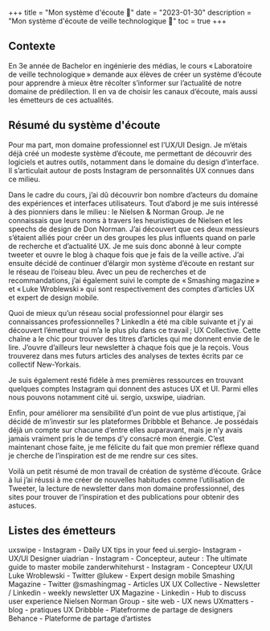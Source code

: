 +++
title = "Mon système d'écoute 📡"
date = "2023-01-30"
description = "Mon système d'écoute de veille technologique 📡"
toc = true
+++


## Contexte
En 3e année de Bachelor en ingénierie des médias, le cours « Laboratoire de veille technologique » demande aux élèves de créer un système d’écoute pour apprendre à mieux être récolter s’informer sur l’actualité de notre domaine de prédilection. Il en va de choisir les canaux d’écoute, mais aussi les émetteurs de ces actualités. 


## Résumé du système d'écoute
Pour ma part, mon domaine professionnel est l’UX/UI Design. Je m’étais déjà créé un modeste système d’écoute, me permettant de découvrir des logiciels et autres outils, notamment dans le domaine du design d’interface. Il s’articulait autour de posts Instagram de personnalités UX connues dans ce milieu.

Dans le cadre du cours, j’ai dû découvrir bon nombre d’acteurs du domaine des expériences et interfaces utilisateurs. Tout d’abord je me suis intéressé à des pionniers dans le milieu : le Nielsen & Norman Group. Je ne connaissais que leurs noms à travers les heuristiques de Nielsen et les speechs de design de Don Norman. J’ai découvert que ces deux messieurs s’étaient alliés pour créer un des groupes les plus influents quand on parle de recherche et d’actualité UX. Je me suis donc abonné à leur compte tweeter et ouvre le blog à chaque fois que je fais de la veille active.
J’ai ensuite décidé de continuer d’élargir mon système d’écoute en restant sur le réseau de l’oiseau bleu. Avec un peu de recherches et de recommandations, j’ai également suivi le compte de « Smashing magazine » et « Luke Wroblewski » qui sont respectivement des comptes d’articles UX et expert de design mobile.

Quoi de mieux qu’un réseau social professionnel pour élargir ses connaissances professionnelles ? LinkedIn a été ma cible suivante et j’y ai découvert l’émetteur qui m’a le plus plu dans ce travail ; UX Collective. Cette chaîne a le chic pour trouver des titres d’articles qui me donnent envie de le lire. J’ouvre d’ailleurs leur newsletter à chaque fois que je la reçois. Vous trouverez dans mes futurs articles des analyses de textes écrits par ce collectif New-Yorkais. 

Je suis également resté fidèle à mes premières ressources en trouvant quelques comptes Instagram qui donnent des astuces UX et UI. Parmi elles nous pouvons notamment cité ui. sergio, uxswipe, uiadrian. 

Enfin, pour améliorer ma sensibilité d’un point de vue plus artistique, j’ai décidé de m’investir sur les plateformes Dribbble et Behance. Je possédais déjà un compte sur chacune d’entre elles auparavant, mais je n’y avais jamais vraiment pris le de temps d’y consacré mon énergie. C’est maintenant chose faite, je me félicite du fait que mon premier réflexe quand je cherche de l’inspiration est de me rendre sur ces sites.

Voilà un petit résumé de mon travail de création de système d’écoute. Grâce à lui j’ai réussi à me créer de nouvelles habitudes comme l’utilisation de Tweeter, la lecture de newsletter dans mon domaine professionnel, des sites pour trouver de l’inspiration et des publications pour obtenir des astuces.

## Listes des émetteurs  


uxswipe - Instagram - Daily UX tips in your feed
ui.sergio- Instagram - UX/UI Designer
uiadrian - Instagram - Concepteur, auteur : The ultimate guide to master mobile
zanderwhitehurst - Instagram - Concepteur UX/UI
Luke Wroblewski - Twitter @lukew - Expert design mobile
Smashing Magazine - Twitter @smashingmag - Articles UX 
UX Collective - Newsletter / Linkedin - weekly newsletter 
UX Magazine - Linkedin - Hub to discuss user experience
Nielsen Norman Group - site web - UX news
UXmatters - blog - pratiques UX
Dribbble - Platefrorme de partage de designers
Behance - Plateforme de partage d’artistes
